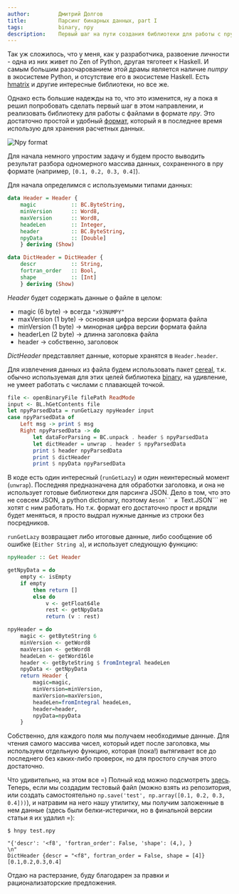 ```yaml
---
author:         Дмитрий Долгов
title:          Парсинг бинарных данных, part I
tags:           binary, npy
description:    Первый шаг на пути создания библиотеки для работы с npy файлами в Haskell
---
```


Так уж сложилось, что у меня, как у разработчика, развоение личности - одна из них живет по Zen of Python, другая тяготеет к Haskell. И самым большим разочарованием этой драмы является наличие *numpy* в экосистеме Python, и отсутствие его в экосистеме Haskell. Есть [hmatrix](http://dis.um.es/~alberto/hmatrix/hmatrix.html) и другие интересные библиотеки, но все же.

Однако есть большие надежды на то, что это изменится, ну а пока я решил попробовать сделать первый шаг в этом направлении, и реализовать библиотеку для работы с файлами в формате *npy*. Это достаточно простой и удобный [формат](https://github.com/numpy/numpy/blob/master/doc/neps/npy-format.rst), который я в последнее время использую для хранения расчетных данных.

![Npy format](http://i58.tinypic.com/34dr2md.png "Npy format")

Для начала немного упростим задачу и будем просто выводить результат разбора одномерного массива данных, сохраненного в npy формате (например, ```[0.1, 0.2, 0.3, 0.4]```).

Для начала определимся с используемыми типами данных:

```haskell
data Header = Header {
    magic           :: BC.ByteString,
    minVersion      :: Word8,
    maxVersion      :: Word8,
    headeLen        :: Integer,
    header          :: BC.ByteString,
    npyData         :: [Double]
    } deriving (Show)

data DictHeader = DictHeader {
    descr           :: String,
    fortran_order   :: Bool,
    shape           :: [Int]
    } deriving (Show)
```

*Header* будет содержать данные о файле в целом:

* magic (6 byte) -> всегда ``` "x93NUMPY" ```
* maxVersion (1 byte) -> основная цифра версии формата файла
* minVersion (1 byte) -> минорная цифра версии формата файла
* headerLen (2 byte) -> длинна заголовка файла
* header -> собственно, заголовок 

*DictHeader* представляет данные, которые хранятся в ```Header.header```.

Для извлечения данных из файла будем использовать пакет [cereal](http://hackage.haskell.org/package/cereal-0.4.1.1), т.к. обычно используемая для этих целей библиотека [binary](https://hackage.haskell.org/package/binary), на удивление, не умеет работать с числами с плавающей точкой.

```haskell
file <- openBinaryFile filePath ReadMode
input <- BL.hGetContents file
let npyParsedData = runGetLazy npyHeader input
case npyParsedData of
    Left msg -> print $ msg
    Right npyParsedData -> do
        let dataForParsing = BC.unpack . header $ npyParsedData
        let dictHeader = unwrap . header $ npyParsedData
        print $ header npyParsedData
        print $ dictHeader
        print $ npyData npyParsedData
```

В коде есть один интересный (```runGetLazy```) и один неинтересный момент (```unwrap```). Последняя предназначена для обработки заголовка, и она не использует готовые библиотеки для парсинга JSON. Дело в том, что это не совсем JSON, а python dictionary, поэтому ```Aeson`` и ```Text.JSON``` не хотят с ним работать. Но т.к. формат его достаточно прост и врядли будет меняться, я просто выдрал нужные данные из строки без посредников.

```runGetLazy``` возвращает либо итоговые данные, либо сообщение об ошибке (```Either String a```), и использует следующую функцию:

```haskell
npyHeader :: Get Header

getNpyData = do
    empty <- isEmpty
    if empty
        then return []
        else do 
            v <- getFloat64le
            rest <- getNpyData
            return (v : rest)

npyHeader = do
    magic <- getByteString 6
    minVersion <- getWord8
    maxVersion <- getWord8
    headeLen <- getWord16le
    header <- getByteString $ fromIntegral headeLen
    npyData <- getNpyData
    return Header {
        magic=magic,
        minVersion=minVersion,
        maxVersion=maxVersion,
        headeLen=fromIntegral headeLen,
        header=header,
        npyData=npyData
    }
```

Собственно, для каждого поля мы получаем необходимые данные. Для чтения самого массива чисел, который идет после заголовка, мы используем отдельную функцию, которая (пока!) вытягивает все до последнего без каких-либо проверок, но для простого случая этого достаточно.

Что удивительно, на этом все =) Полный код можно подсмотреть [здесь](https://github.com/erthalion/hnpy). Теперь, если мы создадим тестовый файл (можно взять из репозитория, или создать самостоятельно ```np.save('test', np.array([0.1, 0.2, 0.3, 0.4]))```), и натравим на него нашу утилитку, мы получим заложенные в нем данные (здесь были белки-истерички, но в финальной версии статьи я их удалил =):

```
$ hnpy test.npy

"{'descr': '<f8', 'fortran_order': False, 'shape': (4,), }            \n"
DictHeader {descr = "<f8", fortran_order = False, shape = [4]}
[0.1,0.2,0.3,0.4]
```

Отдаю на растерзание, буду благодарен за правки и рационализаторские предложения.
